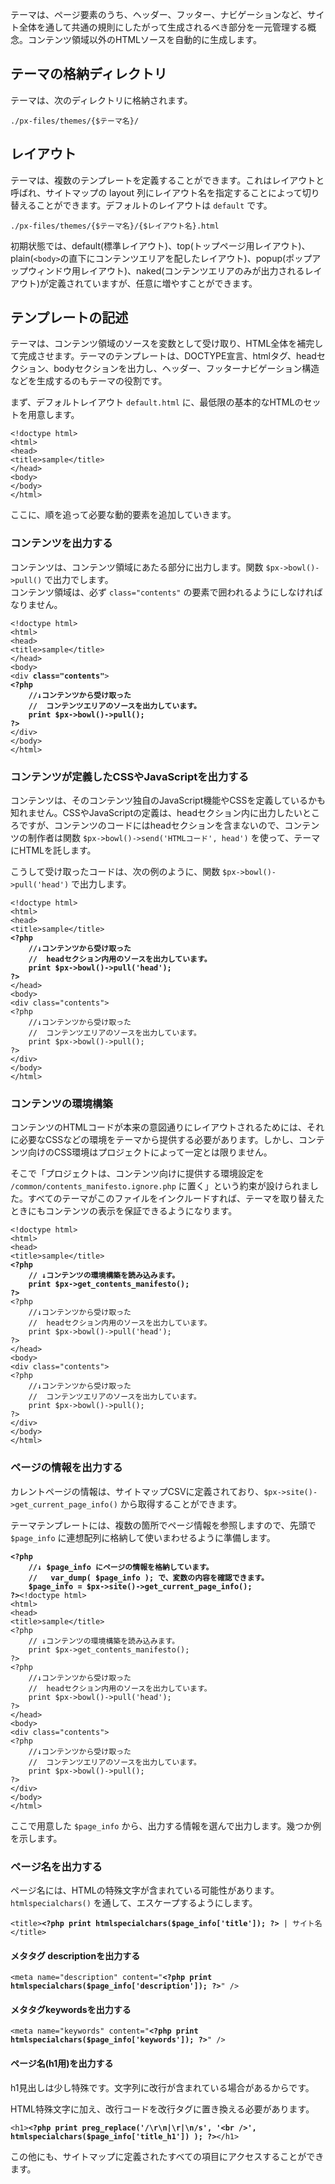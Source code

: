 
テーマは、ページ要素のうち、ヘッダー、フッター、ナビゲーションなど、サイト全体を通して共通の規則にしたがって生成されるべき部分を一元管理する概念。コンテンツ領域以外のHTMLソースを自動的に生成します。

<!-- autoindex -->


## テーマの格納ディレクトリ

テーマは、次のディレクトリに格納されます。

<div class="unit">
    <div class="code"><pre><code>./px-files/themes/{$テーマ名}/
</code></pre></div>
</div>

<!--

### 複数のテーマの管理と切り替え

Pickles Framework では、1サイトに複数のテーマを定義することができます。テーマにはそれぞれ名前を付けます。デフォルトのテーマのテーマ名は <code>&quot;default&quot;</code> です。

テーマは、URLパラメータに <code>?THEME={$テーマ名}</code> と付加して切り替えることができます。

<div class="unit">
    <div class="code"><pre><code>例： http://xxxxxxxxx/?THEME={$テーマ名}
</code></pre></div>
</div>

-->

## レイアウト

テーマは、複数のテンプレートを定義することができます。これはレイアウトと呼ばれ、サイトマップの layout 列にレイアウト名を指定することによって切り替えることができます。デフォルトのレイアウトは <code>default</code> です。

<div class="unit">
    <div class="code"><pre><code>./px-files/themes/{$テーマ名}/{$レイアウト名}.html
</code></pre></div>
</div>

初期状態では、default(標準レイアウト)、top(トップページ用レイアウト)、plain(<code>&lt;body&gt;</code>の直下にコンテンツエリアを配したレイアウト)、popup(ポップアップウィンドウ用レイアウト)、naked(コンテンツエリアのみが出力されるレイアウト)が定義されていますが、任意に増やすことができます。




## テンプレートの記述

テーマは、コンテンツ領域のソースを変数として受け取り、HTML全体を補完して完成させます。テーマのテンプレートは、DOCTYPE宣言、htmlタグ、headセクション、bodyセクションを出力し、ヘッダー、フッターナビゲーション構造などを生成するのもテーマの役割です。

まず、デフォルトレイアウト <code>default.html</code> に、最低限の基本的なHTMLのセットを用意します。

<div class="unit">
    <div class="code"><pre><code>&lt;!doctype html&gt;
&lt;html&gt;
&lt;head&gt;
&lt;title&gt;sample&lt;/title&gt;
&lt;/head&gt;
&lt;body&gt;
&lt;/body&gt;
&lt;/html&gt;</code></pre></div>
</div>

ここに、順を追って必要な動的要素を追加していきます。

### コンテンツを出力する

コンテンツは、コンテンツ領域にあたる部分に出力します。関数 <code>$px-&gt;bowl()-&gt;pull()</code> で出力でします。<br />
コンテンツ領域は、必ず <code>class=&quot;contents&quot;</code> の要素で囲われるようにしなければなりません。<br />

<div class="unit">
    <div class="code"><pre><code>&lt;!doctype html&gt;
&lt;html&gt;
&lt;head&gt;
&lt;title&gt;sample&lt;/title&gt;
&lt;/head&gt;
&lt;body&gt;
&lt;div <strong>class=&quot;contents&quot;</strong>&gt;
<strong>&lt;?php
    //↓コンテンツから受け取った
    //  コンテンツエリアのソースを出力しています。
    print $px-&gt;bowl()-&gt;pull();
?&gt;</strong>
&lt;/div&gt;
&lt;/body&gt;
&lt;/html&gt;</code></pre></div>
</div>

### コンテンツが定義したCSSやJavaScriptを出力する

コンテンツは、そのコンテンツ独自のJavaScript機能やCSSを定義しているかも知れません。CSSやJavaScriptの定義は、headセクション内に出力したいところですが、コンテンツのコードにはheadセクションを含まないので、コンテンツの制作者は関数 <code>$px-&gt;bowl()-&gt;send('HTMLコード', head')</code> を使って、テーマにHTMLを託します。

こうして受け取ったコードは、次の例のように、関数 <code>$px-&gt;bowl()-&gt;pull('head')</code> で出力します。

<div class="unit">
    <div class="code"><pre><code>&lt;!doctype html&gt;
&lt;html&gt;
&lt;head&gt;
&lt;title&gt;sample&lt;/title&gt;
<strong>&lt;?php
    //↓コンテンツから受け取った
    //  headセクション内用のソースを出力しています。
    print $px-&gt;bowl()-&gt;pull('head');
?&gt;</strong>
&lt;/head&gt;
&lt;body&gt;
&lt;div class=&quot;contents&quot;&gt;
&lt;?php
    //↓コンテンツから受け取った
    //  コンテンツエリアのソースを出力しています。
    print $px-&gt;bowl()-&gt;pull();
?&gt;
&lt;/div&gt;
&lt;/body&gt;
&lt;/html&gt;</code></pre></div>
</div>

### コンテンツの環境構築

コンテンツのHTMLコードが本来の意図通りにレイアウトされるためには、それに必要なCSSなどの環境をテーマから提供する必要があります。しかし、コンテンツ向けのCSS環境はプロジェクトによって一定とは限りません。

そこで「プロジェクトは、コンテンツ向けに提供する環境設定を <code>/common/contents_manifesto.ignore.php</code> に置く」という約束が設けられました。すべてのテーマがこのファイルをインクルードすれば、テーマを取り替えたときにもコンテンツの表示を保証できるようになります。

<div class="unit">
    <div class="code"><pre><code>&lt;!doctype html&gt;
&lt;html&gt;
&lt;head&gt;
&lt;title&gt;sample&lt;/title&gt;
<strong>&lt;?php
    // ↓コンテンツの環境構築を読み込みます。
    print $px->get_contents_manifesto();
?&gt;</strong>
&lt;?php
    //↓コンテンツから受け取った
    //  headセクション内用のソースを出力しています。
    print $px-&gt;bowl()-&gt;pull('head');
?&gt;
&lt;/head&gt;
&lt;body&gt;
&lt;div class=&quot;contents&quot;&gt;
&lt;?php
    //↓コンテンツから受け取った
    //  コンテンツエリアのソースを出力しています。
    print $px-&gt;bowl()-&gt;pull();
?&gt;
&lt;/div&gt;
&lt;/body&gt;
&lt;/html&gt;</code></pre></div>
</div>

### ページの情報を出力する

カレントページの情報は、サイトマップCSVに定義されており、<code>$px-&gt;site()-&gt;get_current_page_info()</code> から取得することができます。

テーマテンプレートには、複数の箇所でページ情報を参照しますので、先頭で <code>$page_info</code> に連想配列に格納して使いまわせるように準備します。

<div class="unit">
    <div class="code"><pre><code><strong>&lt;?php
    //↓ $page_info にページの情報を格納しています。
    //   var_dump( $page_info ); で、変数の内容を確認できます。
    $page_info = $px-&gt;site()-&gt;get_current_page_info();
?&gt;</strong>&lt;!doctype html&gt;
&lt;html&gt;
&lt;head&gt;
&lt;title&gt;sample&lt;/title&gt;
&lt;?php
    // ↓コンテンツの環境構築を読み込みます。
    print $px->get_contents_manifesto();
?&gt;
&lt;?php
    //↓コンテンツから受け取った
    //  headセクション内用のソースを出力しています。
    print $px-&gt;bowl()-&gt;pull('head');
?&gt;
&lt;/head&gt;
&lt;body&gt;
&lt;div class=&quot;contents&quot;&gt;
&lt;?php
    //↓コンテンツから受け取った
    //  コンテンツエリアのソースを出力しています。
    print $px-&gt;bowl()-&gt;pull();
?&gt;
&lt;/div&gt;
&lt;/body&gt;
&lt;/html&gt;</code></pre></div>
</div>

ここで用意した <code>$page_info</code> から、出力する情報を選んで出力します。幾つか例を示します。

### ページ名を出力する

<p>ページ名には、HTMLの特殊文字が含まれている可能性があります。<code>htmlspecialchars()</code> を通して、エスケープするようにします。</p>

<div class="unit">
    <div class="code"><pre><code>&lt;title&gt;<strong>&lt;?php print htmlspecialchars($page_info['title']); ?&gt;</strong> | サイト名&lt;/title&gt;
</code></pre></div>
</div>

#### メタタグ descriptionを出力する

<div class="unit">
    <div class="code"><pre><code>&lt;meta name=&quot;description&quot; content=&quot;<strong>&lt;?php print htmlspecialchars($page_info['description']); ?&gt;</strong>&quot; /&gt;
</code></pre></div>
</div>

#### メタタグkeywordsを出力する

<div class="unit">
    <div class="code"><pre><code>&lt;meta name=&quot;keywords&quot; content=&quot;<strong>&lt;?php print htmlspecialchars($page_info['keywords']); ?&gt;</strong>&quot; /&gt;
</code></pre></div>
</div>

#### ページ名(h1用)を出力する

h1見出しは少し特殊です。文字列に改行が含まれている場合があるからです。

HTML特殊文字に加え、改行コードを改行タグに置き換える必要があります。

<div class="unit">
    <div class="code"><pre><code>&lt;h1&gt;<strong>&lt;?php print preg_replace('/\r\n|\r|\n/s', '&lt;br /&gt;', htmlspecialchars($page_info['title_h1']) ); ?&gt;</strong>&lt;/h1&gt;
</code></pre></div>
</div>

<p>この他にも、サイトマップに定義されたすべての項目にアクセスすることができます。</p>


